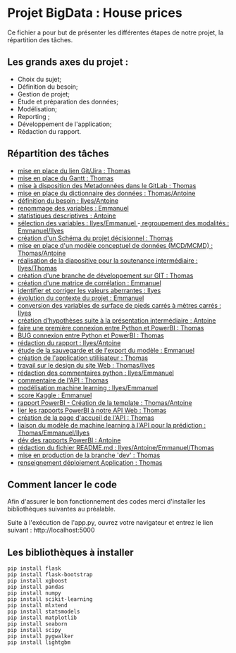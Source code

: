 # Projet BigData : House prices

Ce fichier a pour but de présenter les différentes étapes de notre projet, la répartition des tâches.

## Les grands axes du projet :
- Choix du sujet;
- Définition du besoin;
- Gestion de projet;
- Étude et préparation des données;
- Modélisation;
- Reporting ;
- Développement de l'application;
- Rédaction du rapport.

## Répartition des tâches

- [mise en place du lien Git/Jira : Thomas](https://equipe1projet-big-data.atlassian.net/jira/software/projects/BIGDATA/issues/BIGDATA-1)
- [mise en place du Gantt : Thomas](https://equipe1projet-big-data.atlassian.net/jira/software/projects/BIGDATA/issues/BIGDATA-2)
- [mise à disposition des Metadonnées dans le GitLab : Thomas](https://equipe1projet-big-data.atlassian.net/jira/software/projects/BIGDATA/issues/BIGDATA-3)
- [mise en place du dictionnaire des données : Thomas/Antoine](https://equipe1projet-big-data.atlassian.net/jira/software/projects/BIGDATA/issues/BIGDATA-4)
- [définition du besoin : Ilyes/Antoine](urhttps://equipe1projet-big-data.atlassian.net/jira/software/projects/BIGDATA/issues/BIGDATA-5l)
- [renommage des variables : Emmanuel](https://equipe1projet-big-data.atlassian.net/jira/software/projects/BIGDATA/issues/BIGDATA-7)
- [statistiques descriptives : Antoine](https://equipe1projet-big-data.atlassian.net/jira/software/projects/BIGDATA/issues/BIGDATA-8)
- [sélection des variables : Ilyes/Emmanuel ](https://equipe1projet-big-data.atlassian.net/jira/software/projects/BIGDATA/issues/BIGDATA-9)
-[ regroupement des modalités : Emmanuel/Ilyes](urhttps://equipe1projet-big-data.atlassian.net/jira/software/projects/BIGDATA/issues/BIGDATA-13l)
- [création d'un Schéma du projet décisionnel : Thomas](https://equipe1projet-big-data.atlassian.net/jira/software/projects/BIGDATA/issues/BIGDATA-14)
- [mise en place d'un modèle conceptuel de données (MCD/MCMD) : Thomas/Antoine](https://equipe1projet-big-data.atlassian.net/jira/software/projects/BIGDATA/issues/BIGDATA-15)
- [réalisation de la diapositive pour la soutenance intermédiaire : Ilyes/Thomas](https://equipe1projet-big-data.atlassian.net/jira/software/projects/BIGDATA/issues/BIGDATA-16)
- [création d'une branche de développement sur GIT : Thomas](https://equipe1projet-big-data.atlassian.net/jira/software/projects/BIGDATA/issues/BIGDATA-17)
- [création d'une matrice de corrélation : Emmanuel](https://equipe1projet-big-data.atlassian.net/jira/software/projects/BIGDATA/issues/BIGDATA-21) 
- [identifier et corriger les valeurs aberrantes : Ilyes](https://equipe1projet-big-data.atlassian.net/jira/software/projects/BIGDATA/issues/BIGDATA-22)
- [évolution du contexte du projet : Emmanuel](https://equipe1projet-big-data.atlassian.net/jira/software/projects/BIGDATA/issues/BIGDATA-23)
- [conversion des variables de surface de pieds carrés à mètres carrés : Ilyes](https://equipe1projet-big-data.atlassian.net/jira/software/projects/BIGDATA/issues/BIGDATA-24)
- [création d'hypothèses suite à la présentation intermédiaire : Antoine](https://equipe1projet-big-data.atlassian.net/jira/software/projects/BIGDATA/issues/BIGDATA-25)
- [faire une première connexion entre Python et PowerBI : Thomas](https://equipe1projet-big-data.atlassian.net/jira/software/projects/BIGDATA/issues/BIGDATA-27)
- [BUG connexion entre Python et PowerBI : Thomas](https://equipe1projet-big-data.atlassian.net/jira/software/projects/BIGDATA/issues/BIGDATA-28)
- [rédaction du rapport : Ilyes/Antoine](https://equipe1projet-big-data.atlassian.net/jira/software/projects/BIGDATA/issues/BIGDATA-30)
- [étude de la sauvegarde et de l'export du modèle : Emmanuel](https://equipe1projet-big-data.atlassian.net/jira/software/projects/BIGDATA/issues/BIGDATA-31)
- [création de l'application utiliisateur : Thomas](https://equipe1projet-big-data.atlassian.net/jira/software/projects/BIGDATA/issues/BIGDATA-32)
- [travail sur le design du site Web : Thomas/Ilyes](https://equipe1projet-big-data.atlassian.net/jira/software/projects/BIGDATA/issues/BIGDATA-33)
- [rédaction des commentaires python : Ilyes/Emmanuel](https://equipe1projet-big-data.atlassian.net/jira/software/projects/BIGDATA/issues/BIGDATA-34)
- [commentaire de l'API : Thomas](https://equipe1projet-big-data.atlassian.net/jira/software/projects/BIGDATA/issues/BIGDATA-34)
- [modélisation machine learning : Ilyes/Emmanuel](https://equipe1projet-big-data.atlassian.net/jira/software/projects/BIGDATA/issues/BIGDATA-36)
- [score Kaggle : Emmanuel](https://equipe1projet-big-data.atlassian.net/jira/software/projects/BIGDATA/issues/BIGDATA-37)
- [rapport PowerBI - Création de la template : Thomas/Antoine](https://equipe1projet-big-data.atlassian.net/jira/software/projects/BIGDATA/issues/BIGDATA-38)
- [lier les rapports PowerBI à notre API Web : Thomas](https://equipe1projet-big-data.atlassian.net/jira/software/projects/BIGDATA/issues/BIGDATA-39)
- [création de la page d'accueil de l'API : Thomas](https://equipe1projet-big-data.atlassian.net/jira/software/projects/BIGDATA/issues/BIGDATA-40)
- [liaison du modèle de machine learning à l'API pour la prédiction : Thomas/Emmanuel/Ilyes](https://equipe1projet-big-data.atlassian.net/jira/software/projects/BIGDATA/issues/BIGDATA-41)
- [dév des rapports PowerBI : Antoine](https://equipe1projet-big-data.atlassian.net/jira/software/projects/BIGDATA/issues/BIGDATA-42)
- [rédaction du fichier README.md : Ilyes/Antoine/Emmanuel/Thomas](https://equipe1projet-big-data.atlassian.net/jira/software/projects/BIGDATA/issues/BIGDATA-43)
- [mise en production de la branche 'dev' : Thomas](https://equipe1projet-big-data.atlassian.net/jira/software/projects/BIGDATA/issues/BIGDATA-44)
- [renseignement déploiement Application : Thomas](https://equipe1projet-big-data.atlassian.net/jira/software/projects/BIGDATA/issues/BIGDATA-45)

## Comment lancer le code 

Afin d'assurer le bon fonctionnement des codes merci d'installer les bibliothèques suivantes au préalable.

Suite à l'exécution de l'app.py, ouvrez votre navigateur et entrez le lien suivant : http://localhost:5000

## Les bibliothèques à installer

```
pip install flask
pip install flask-bootstrap
pip install xgboost
pip install pandas
pip install numpy
pip install scikit-learning
pip install mlxtend
pip install statsmodels
pip install matplotlib
pip install seaborn
pip install scipy
pip install pygwalker
pip install lightgbm

```

